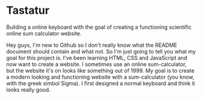 # Tastatur
Building a online keyboard with the goal of creating a functioning scientific online sum calculator website.

Hey guys, I'm new to Github so I don't really know what the README document should contain and what not.  So I'm just going to tell you what my goal for this project is.
I've been learning HTML, CSS and JavaScript and now want to create a website. I sometimes use an online sum-calculator, but the website it's on looks like something out of 1999. My goal is to create a modern looking and functioning website with a sum-calculator (you know, with the greek simbol Sigma). I first designed a normal keyboard and think it looks really good. 
